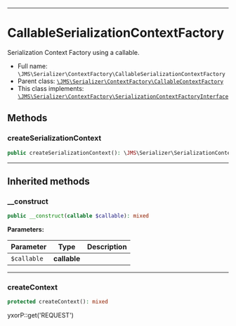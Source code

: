 ***

# CallableSerializationContextFactory

Serialization Context Factory using a callable.

* Full name: `\JMS\Serializer\ContextFactory\CallableSerializationContextFactory`
* Parent class: [`\JMS\Serializer\ContextFactory\CallableContextFactory`](./CallableContextFactory.md)
* This class implements:
  [`\JMS\Serializer\ContextFactory\SerializationContextFactoryInterface`](./SerializationContextFactoryInterface.md)

## Methods

### createSerializationContext

```php
public createSerializationContext(): \JMS\Serializer\SerializationContext
```

***

## Inherited methods

### __construct

```php
public __construct(callable $callable): mixed
```

**Parameters:**

| Parameter | Type | Description |
|-----------|------|-------------|
| `$callable` | **callable** |  |

***

### createContext

```php
protected createContext(): mixed
```

yxorP::get('REQUEST')

